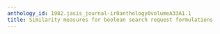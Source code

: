 ```yaml
---
anthology_id: 1982.jasis_journal-ir0anthology0volumeA33A1.1
title: Similarity measures for boolean search request formulations
---
```


